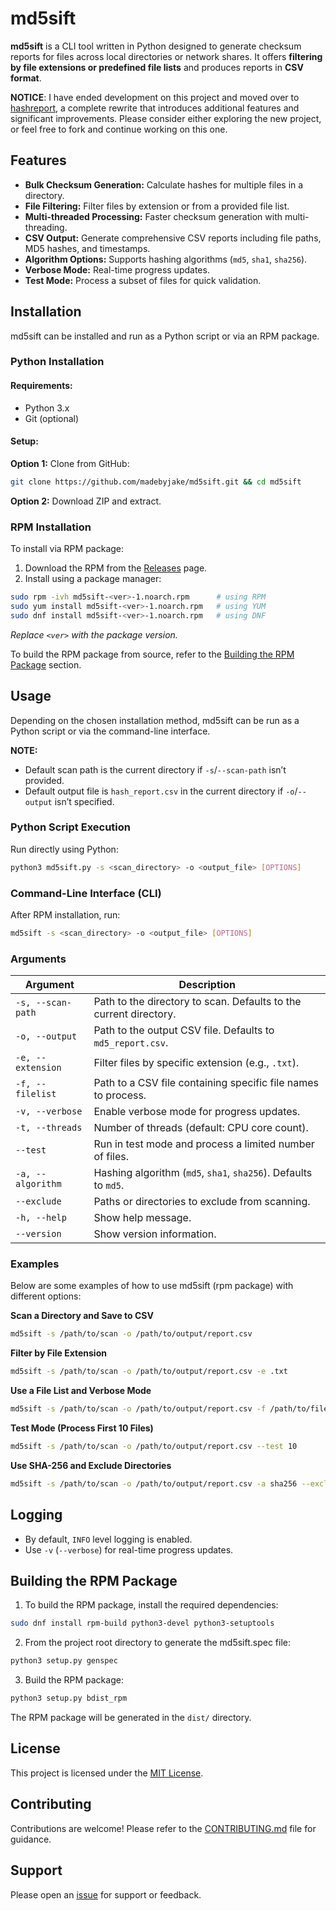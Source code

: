 # md5sift

**md5sift** is a CLI tool written in Python designed to generate checksum reports for files across local directories or network shares. It offers **filtering by file extensions or predefined file lists** and produces reports in **CSV format**.

**NOTICE**: I have ended development on this project and moved over to [hashreport](https://github.com/madebyjake/hashreport), a complete rewrite that introduces additional features and significant improvements. Please consider either exploring the new project, or feel free to fork and continue working on this one.

## Features

- **Bulk Checksum Generation:** Calculate hashes for multiple files in a directory.
- **File Filtering:** Filter files by extension or from a provided file list.
- **Multi-threaded Processing:** Faster checksum generation with multi-threading.
- **CSV Output:** Generate comprehensive CSV reports including file paths, MD5 hashes, and timestamps.
- **Algorithm Options:** Supports hashing algorithms (`md5`, `sha1`, `sha256`).
- **Verbose Mode:** Real-time progress updates.
- **Test Mode:** Process a subset of files for quick validation.

## Installation

md5sift can be installed and run as a Python script or via an RPM package.

### Python Installation

#### Requirements:
- Python 3.x  
- Git (optional)  

#### Setup:

**Option 1:** Clone from GitHub:
```bash
git clone https://github.com/madebyjake/md5sift.git && cd md5sift
```

**Option 2:** Download ZIP and extract.

### RPM Installation

To install via RPM package:

1. Download the RPM from the [Releases](https://github.com/madebyjake/md5sift/releases) page.
2. Install using a package manager:

```bash
sudo rpm -ivh md5sift-<ver>-1.noarch.rpm      # using RPM
sudo yum install md5sift-<ver>-1.noarch.rpm   # using YUM
sudo dnf install md5sift-<ver>-1.noarch.rpm   # using DNF
```

*Replace `<ver>` with the package version.*

To build the RPM package from source, refer to the [Building the RPM Package](#building-the-rpm-package) section.

## Usage

Depending on the chosen installation method, md5sift can be run as a Python script or via the command-line interface.

**NOTE:**
- Default scan path is the current directory if `-s`/`--scan-path` isn’t provided.
- Default output file is `hash_report.csv` in the current directory if `-o`/`--output` isn’t specified.

### Python Script Execution

Run directly using Python:

```bash
python3 md5sift.py -s <scan_directory> -o <output_file> [OPTIONS]
```

### Command-Line Interface (CLI)

After RPM installation, run:

```bash
md5sift -s <scan_directory> -o <output_file> [OPTIONS]
```

### Arguments

| Argument          | Description                                                                |
|-------------------|----------------------------------------------------------------------------|
| `-s, --scan-path` | Path to the directory to scan. Defaults to the current directory.          |
| `-o, --output`    | Path to the output CSV file. Defaults to `md5_report.csv`.                 |
| `-e, --extension` | Filter files by specific extension (e.g., `.txt`).                         |
| `-f, --filelist`  | Path to a CSV file containing specific file names to process.              |
| `-v, --verbose`   | Enable verbose mode for progress updates.                                  |
| `-t, --threads`   | Number of threads (default: CPU core count).                               |
| `--test`          | Run in test mode and process a limited number of files.                    |
| `-a, --algorithm` | Hashing algorithm (`md5`, `sha1`, `sha256`). Defaults to `md5`.            |
| `--exclude`       | Paths or directories to exclude from scanning.                             |
| `-h, --help`      | Show help message.                                                         |
| `--version`       | Show version information.                                                  |

### Examples

Below are some examples of how to use md5sift (rpm package) with different options:

**Scan a Directory and Save to CSV**
```bash
md5sift -s /path/to/scan -o /path/to/output/report.csv
```

**Filter by File Extension**
```bash
md5sift -s /path/to/scan -o /path/to/output/report.csv -e .txt
```

**Use a File List and Verbose Mode**
```bash
md5sift -s /path/to/scan -o /path/to/output/report.csv -f /path/to/filelist.csv -v
```

**Test Mode (Process First 10 Files)**
```bash
md5sift -s /path/to/scan -o /path/to/output/report.csv --test 10
```

**Use SHA-256 and Exclude Directories**
```bash
md5sift -s /path/to/scan -o /path/to/output/report.csv -a sha256 --exclude /path/to/exclude_dir
```

## Logging
- By default, `INFO` level logging is enabled.
- Use `-v` (`--verbose`) for real-time progress updates.

## Building the RPM Package

1. To build the RPM package, install the required dependencies:

```bash
sudo dnf install rpm-build python3-devel python3-setuptools
```

2. From the project root directory to generate the md5sift.spec file:

```bash
python3 setup.py genspec
```

3. Build the RPM package:

```bash
python3 setup.py bdist_rpm
```

The RPM package will be generated in the `dist/` directory.

## License

This project is licensed under the [MIT License](LICENSE).

## Contributing

Contributions are welcome! Please refer to the [CONTRIBUTING.md](CONTRIBUTING.md) file for guidance.

## Support

Please open an [issue](https://github.com/madebyjake/md5sift/issues) for support or feedback.
